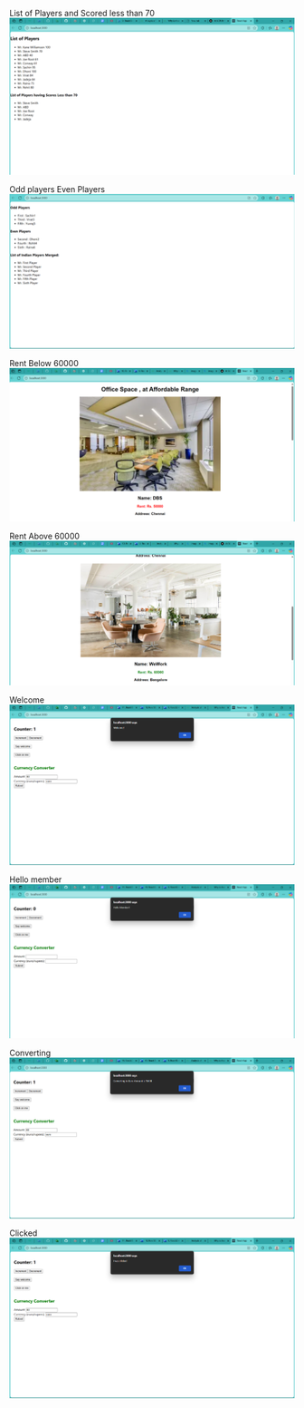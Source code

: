 List of Players and Scored less than 70
![alt text](/Week7/Output-screenshots/React-9-1.png)

Odd players Even Players
![alt text](/Week7/Output-screenshots/React-9-2.png)

Rent Below 60000
![alt text](/Week7/Output-screenshots/Rental-1.png)

Rent Above 60000
![alt text](/Week7/Output-screenshots/Rental-2.png)

Welcome
![alt text](/Week7/Output-screenshots/Welcome.png)

Hello member
![alt text](/Week7/Output-screenshots/Hello-member.png)

Converting
![alt text](/Week7/Output-screenshots/Converting.png)

Clicked
![alt text](/Week7/Output-screenshots/Clicked.png)